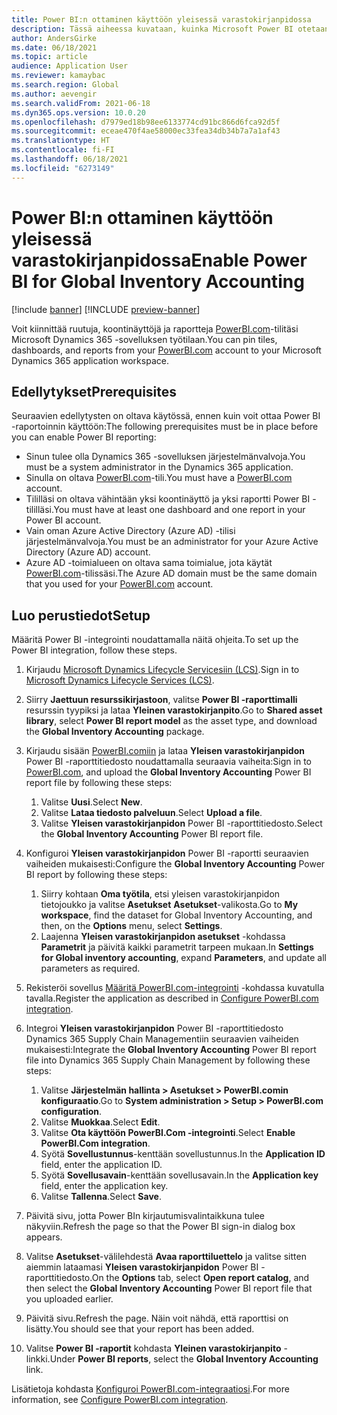 ```yaml
---
title: Power BI:n ottaminen käyttöön yleisessä varastokirjanpidossa
description: Tässä aiheessa kuvataan, kuinka Microsoft Power BI otetaan käyttöön yleisessä varastokirjanpidossa.
author: AndersGirke
ms.date: 06/18/2021
ms.topic: article
audience: Application User
ms.reviewer: kamaybac
ms.search.region: Global
ms.author: aevengir
ms.search.validFrom: 2021-06-18
ms.dyn365.ops.version: 10.0.20
ms.openlocfilehash: d7979ed18b98ee6133774cd91bc866d6fca92d5f
ms.sourcegitcommit: eceae470f4ae58000ec33fea34db34b7a7a1af43
ms.translationtype: HT
ms.contentlocale: fi-FI
ms.lasthandoff: 06/18/2021
ms.locfileid: "6273149"
---
```

# <a name="enable-power-bi-for-global-inventory-accounting"></a><span data-ttu-id="55ea0-103">Power BI:n ottaminen käyttöön yleisessä varastokirjanpidossa</span><span class="sxs-lookup"><span data-stu-id="55ea0-103">Enable Power BI for Global Inventory Accounting</span></span>

[!include [banner](../includes/banner.md)]
[!INCLUDE [preview-banner](../includes/preview-banner.md)]

<span data-ttu-id="55ea0-104">Voit kiinnittää ruutuja, koontinäyttöjä ja raportteja [PowerBI.com](https://powerbi.com/)-tilitäsi Microsoft Dynamics 365 -sovelluksen työtilaan.</span><span class="sxs-lookup"><span data-stu-id="55ea0-104">You can pin tiles, dashboards, and reports from your [PowerBI.com](https://powerbi.com/) account to your Microsoft Dynamics 365 application workspace.</span></span>

## <a name="prerequisites"></a><span data-ttu-id="55ea0-105">Edellytykset</span><span class="sxs-lookup"><span data-stu-id="55ea0-105">Prerequisites</span></span>

<span data-ttu-id="55ea0-106">Seuraavien edellytysten on oltava käytössä, ennen kuin voit ottaa Power BI -raportoinnin käyttöön:</span><span class="sxs-lookup"><span data-stu-id="55ea0-106">The following prerequisites must be in place before you can enable Power BI reporting:</span></span>

- <span data-ttu-id="55ea0-107">Sinun tulee olla Dynamics 365 -sovelluksen järjestelmänvalvoja.</span><span class="sxs-lookup"><span data-stu-id="55ea0-107">You must be a system administrator in the Dynamics 365 application.</span></span>
- <span data-ttu-id="55ea0-108">Sinulla on oltava [PowerBI.com](https://powerbi.com/)-tili.</span><span class="sxs-lookup"><span data-stu-id="55ea0-108">You must have a [PowerBI.com](https://powerbi.com/) account.</span></span>
- <span data-ttu-id="55ea0-109">Tililläsi on oltava vähintään yksi koontinäyttö ja yksi raportti Power BI -tililläsi.</span><span class="sxs-lookup"><span data-stu-id="55ea0-109">You must have at least one dashboard and one report in your Power BI account.</span></span>
- <span data-ttu-id="55ea0-110">Vain oman Azure Active Directory (Azure AD) -tilisi järjestelmänvalvoja.</span><span class="sxs-lookup"><span data-stu-id="55ea0-110">You must be an administrator for your Azure Active Directory (Azure AD) account.</span></span>
- <span data-ttu-id="55ea0-111">Azure AD -toimialueen on oltava sama toimialue, jota käytät [PowerBI.com](https://powerbi.com/)-tilissäsi.</span><span class="sxs-lookup"><span data-stu-id="55ea0-111">The Azure AD domain must be the same domain that you used for your [PowerBI.com](https://powerbi.com/) account.</span></span>

## <a name="setup"></a><span data-ttu-id="55ea0-112">Luo perustiedot</span><span class="sxs-lookup"><span data-stu-id="55ea0-112">Setup</span></span>

<span data-ttu-id="55ea0-113">Määritä Power BI -integrointi noudattamalla näitä ohjeita.</span><span class="sxs-lookup"><span data-stu-id="55ea0-113">To set up the Power BI integration, follow these steps.</span></span>

1. <span data-ttu-id="55ea0-114">Kirjaudu [Microsoft Dynamics Lifecycle Servicesiin (LCS)](https://lcs.dynamics.com/Logon/Index).</span><span class="sxs-lookup"><span data-stu-id="55ea0-114">Sign in to [Microsoft Dynamics Lifecycle Services (LCS)](https://lcs.dynamics.com/Logon/Index).</span></span>
1. <span data-ttu-id="55ea0-115">Siirry **Jaettuun resurssikirjastoon**, valitse **Power BI -raporttimalli** resurssin tyypiksi ja lataa **Yleinen varastokirjanpito**.</span><span class="sxs-lookup"><span data-stu-id="55ea0-115">Go to **Shared asset library**, select **Power BI report model** as the asset type, and download the **Global Inventory Accounting** package.</span></span> 
1. <span data-ttu-id="55ea0-116">Kirjaudu sisään [PowerBI.comiin](https://app.powerbi.com/) ja lataa **Yleisen varastokirjanpidon** Power BI -raporttitiedosto noudattamalla seuraavia vaiheita:</span><span class="sxs-lookup"><span data-stu-id="55ea0-116">Sign in to [PowerBI.com](https://app.powerbi.com/), and upload the **Global Inventory Accounting** Power BI report file by following these steps:</span></span>

    1. <span data-ttu-id="55ea0-117">Valitse **Uusi**.</span><span class="sxs-lookup"><span data-stu-id="55ea0-117">Select **New**.</span></span>
    1. <span data-ttu-id="55ea0-118">Valitse **Lataa tiedosto palveluun**.</span><span class="sxs-lookup"><span data-stu-id="55ea0-118">Select **Upload a file**.</span></span>
    1. <span data-ttu-id="55ea0-119">Valitse **Yleisen varastokirjanpidon** Power BI -raporttitiedosto.</span><span class="sxs-lookup"><span data-stu-id="55ea0-119">Select the **Global Inventory Accounting** Power BI report file.</span></span>

1. <span data-ttu-id="55ea0-120">Konfiguroi **Yleisen varastokirjanpidon** Power BI -raportti seuraavien vaiheiden mukaisesti:</span><span class="sxs-lookup"><span data-stu-id="55ea0-120">Configure the **Global Inventory Accounting** Power BI report by following these steps:</span></span>

    1. <span data-ttu-id="55ea0-121">Siirry kohtaan **Oma työtila**, etsi yleisen varastokirjanpidon tietojoukko ja valitse **Asetukset** **Asetukset**-valikosta.</span><span class="sxs-lookup"><span data-stu-id="55ea0-121">Go to **My workspace**, find the dataset for Global Inventory Accounting, and then, on the **Options** menu, select **Settings**.</span></span>
    1. <span data-ttu-id="55ea0-122">Laajenna **Yleisen varastokirjanpidon asetukset** -kohdassa **Parametrit** ja päivitä kaikki parametrit tarpeen mukaan.</span><span class="sxs-lookup"><span data-stu-id="55ea0-122">In **Settings for Global inventory accounting**, expand **Parameters**, and update all parameters as required.</span></span>

1. <span data-ttu-id="55ea0-123">Rekisteröi sovellus [Määritä PowerBI.com-integrointi](../../fin-ops-core/dev-itpro/analytics/configure-power-bi-integration.md#registration-process) -kohdassa kuvatulla tavalla.</span><span class="sxs-lookup"><span data-stu-id="55ea0-123">Register the application as described in [Configure PowerBI.com integration](../../fin-ops-core/dev-itpro/analytics/configure-power-bi-integration.md#registration-process).</span></span>
1. <span data-ttu-id="55ea0-124">Integroi **Yleisen varastokirjanpidon** Power BI -raporttitiedosto Dynamics 365 Supply Chain Managementiin seuraavien vaiheiden mukaisesti:</span><span class="sxs-lookup"><span data-stu-id="55ea0-124">Integrate the **Global Inventory Accounting** Power BI report file into Dynamics 365 Supply Chain Management by following these steps:</span></span>

    1. <span data-ttu-id="55ea0-125">Valitse **Järjestelmän hallinta \> Asetukset \> PowerBI.comin konfiguraatio**.</span><span class="sxs-lookup"><span data-stu-id="55ea0-125">Go to **System administration \> Setup \> PowerBI.com configuration**.</span></span>
    1. <span data-ttu-id="55ea0-126">Valitse **Muokkaa**.</span><span class="sxs-lookup"><span data-stu-id="55ea0-126">Select **Edit**.</span></span>
    1. <span data-ttu-id="55ea0-127">Valitse **Ota käyttöön PowerBI.Com -integrointi**.</span><span class="sxs-lookup"><span data-stu-id="55ea0-127">Select **Enable PowerBI.Com integration**.</span></span>
    1. <span data-ttu-id="55ea0-128">Syötä **Sovellustunnus**-kenttään sovellustunnus.</span><span class="sxs-lookup"><span data-stu-id="55ea0-128">In the **Application ID** field, enter the application ID.</span></span>
    1. <span data-ttu-id="55ea0-129">Syötä **Sovellusavain**-kenttään sovellusavain.</span><span class="sxs-lookup"><span data-stu-id="55ea0-129">In the **Application key** field, enter the application key.</span></span>
    1. <span data-ttu-id="55ea0-130">Valitse **Tallenna**.</span><span class="sxs-lookup"><span data-stu-id="55ea0-130">Select **Save**.</span></span>

1. <span data-ttu-id="55ea0-131">Päivitä sivu, jotta Power BIn kirjautumisvalintaikkuna tulee näkyviin.</span><span class="sxs-lookup"><span data-stu-id="55ea0-131">Refresh the page so that the Power BI sign-in dialog box appears.</span></span>
1. <span data-ttu-id="55ea0-132">Valitse **Asetukset**-välilehdestä **Avaa raporttiluettelo** ja valitse sitten aiemmin lataamasi **Yleisen varastokirjanpidon** Power BI -raporttitiedosto.</span><span class="sxs-lookup"><span data-stu-id="55ea0-132">On the **Options** tab, select **Open report catalog**, and then select the **Global Inventory Accounting** Power BI report file that you uploaded earlier.</span></span>
1. <span data-ttu-id="55ea0-133">Päivitä sivu.</span><span class="sxs-lookup"><span data-stu-id="55ea0-133">Refresh the page.</span></span> <span data-ttu-id="55ea0-134">Näin voit nähdä, että raporttisi on lisätty.</span><span class="sxs-lookup"><span data-stu-id="55ea0-134">You should see that your report has been added.</span></span>
1. <span data-ttu-id="55ea0-135">Valitse **Power BI -raportit** kohdasta **Yleinen varastokirjanpito** -linkki.</span><span class="sxs-lookup"><span data-stu-id="55ea0-135">Under **Power BI reports**, select the **Global Inventory Accounting** link.</span></span>

<span data-ttu-id="55ea0-136">Lisätietoja kohdasta [Konfiguroi PowerBI.com-integraatiosi](../../fin-ops-core/dev-itpro/analytics/configure-power-bi-integration.md).</span><span class="sxs-lookup"><span data-stu-id="55ea0-136">For more information, see [Configure PowerBI.com integration](../../fin-ops-core/dev-itpro/analytics/configure-power-bi-integration.md).</span></span>
